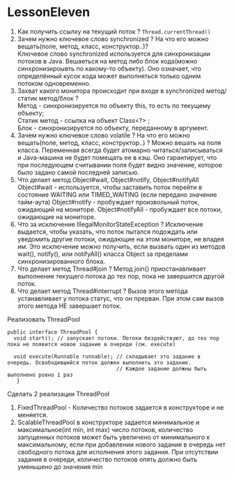 # LessonEleven
1. Как получить ссылку на текущий поток ?
``` Thread.currentThread() ```
2. Зачем нужно ключевое слово synchronized ? На что его можно вещать(поле, метод, класс, конструктор..)?<br />
Ключевое слово synchronized используется для синхронизации потоков в Java. Вешаеться на метод либо блок кода(можно синхронизироывть по какому-то объекту).
Оно означает, что определённый кусок кода может выполняться только одним потоком одновременно.
3. Захват какого монитора происходит при входе в synchronized метод/статик метод/блок ? <br />
Метод - синхронизируется по объекту this, то есть по текущему объекту;<br />
Статик метод - ссылка на объект Class<?> ;<br />
Блок - синхронизируется по объекту, переданному в аргумент.<br />
5. Зачем нужно ключевое слово volatile ? На что его можно вещать(поле, метод, класс, конструктор..) ?
Можно вешать на поля класса. Переменная всегда будет атомарно читаться/записываться и Java-машина не будет помещать ее в кэш.
Оно гарантирует, что при последующем считывании поля будет видно значение, которое было задано самой последней записью.
7. Что делает метод Object#wait, Object#notify, Object#notifyAll
Object#wait - используется, чтобы заставить поток перейти в состояние WAITING или TIMED_WAITING (если передано значение тайм-аута)
Object#notify - пробуждает произвольный поток, ожидающий на мониторе.
Object#notifyAll -  пробуждает все потоки, ожидающие на мониторе.
9. Что за исключение IllegalMonitorStateException ?
Исключение выдается, чтобы указать, что поток пытался подождать или уведомить другие потоки, ожидающие на этом мониторе, не владея им.
Это исключение можно получить, если вызвать один из методов wait(), notify(), или notifyAll() класса Object за пределами синхронизированного блока.
11. Что делает метод Thread#join ?
Метод join() приостанавливает выполнение текущего потока до тех пор, пока не завершится другой поток.
12. Что делает метод Thread#interrupt ? 
Вызов этого метода устанавливает у потока статус, что он прерван. При этом сам вызов этого метода НЕ завершает поток.

Реализовать ThreadPool
```
public interface ThreadPool {
  void start(); // запускает потоки. Потоки бездействуют, до тех пор пока не появится новое задание в очереди (см. execute)

  void execute(Runnable runnable); // складывает это задание в очередь. Освободившийся поток должен выполнить это задание.
                                   // Каждое задание должны быть выполнено ровно 1 раз
   }
```

Сделать 2 реализации ThreadPool
1) FixedThreadPool - Количество потоков задается в конструкторе и не меняется.
2) ScalableThreadPool в конструкторе задается минимальное и максимальное(int min, int max) число потоков,
количество запущенных потоков может быть увеличено от минимального к максимальному, если при добавлении нового задания в очередь нет свободного потока для исполнения этого задания. При отсутствии задания в очереди, количество потоков опять должно быть уменьшено до значения min
